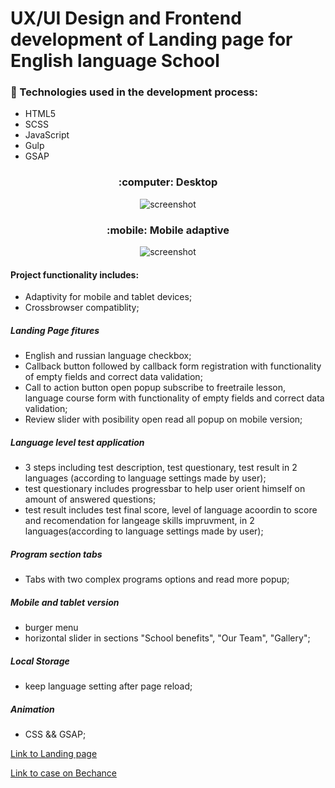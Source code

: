 # UX/UI Design and Frontend development of Landing page for English language School

### :rocket: Technologies used in the development process:
* HTML5
* SCSS
* JavaScript
* Gulp
* GSAP

<h3 align="center"> :computer: Desktop</h3>
<div align="center">
  <img src="https://github.com/NataLinaIT/language_school.gitgub.io/blob/main/img/englalend_desktop.gif?raw=true" alt="screenshot" >
</div>

<h3 align="center"> :mobile: Mobile adaptive</h3>
<div align="center">
  <img src="https://github.com/NataLinaIT/language_school.gitgub.io/blob/main/img/englalend_mobile.gif?raw=true" alt="screenshot" >
</div>

#### Project functionality includes:
  - Adaptivity for mobile and tablet devices;
  - Crossbrowser compatiblity;
  
  ##### Landing Page fitures
  - English and russian language checkbox;
  - Callback button followed by callback form registration with functionality of empty fields and correct data validation;
  - Call to action button open popup subscribe to freetraile lesson, language course form with functionality of empty fields and correct data validation;
  - Review slider with posibility open read all popup on mobile version;
  
  ##### Language level test application
  - 3 steps including test description, test questionary, test result in 2 languages (according to language settings made by user);
  - test questionary includes progressbar to help user orient himself on amount of answered questions;
  - test result includes test final score, level of language acoordin to score and recomendation for langeage skills impruvment, in 2 languages(according to language settings made by user);
  
  ##### Program section tabs
   - Tabs with two complex programs options and read more popup;
   
  ##### Mobile and tablet version
   - burger menu 
   - horizontal slider in sections "School benefits", "Our Team", "Gallery";

  ##### Local Storage
   - keep language setting after page reload;
   
  ##### Animation
   - CSS && GSAP;
   
   
   

 [Link to Landing page ](https://natalinait.github.io/language_school.gitgub.io/) 


 [Link to case on Bechance ](https://www.behance.net/gallery/102482795/English-Language-School-Landing-Page)
